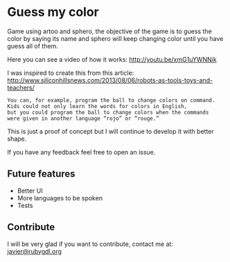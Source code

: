 Guess my color
===========

Game using artoo and sphero, the objective of the game is to guess the color by saying its name and sphero
will keep changing color until you have guess all of them.

Here you can see a video of how it works: http://youtu.be/xmG1uYWNNik

I was inspired to create this from this article: http://www.siliconhillsnews.com/2013/08/06/robots-as-tools-toys-and-teachers/

    You can, for example, program the ball to change colors on command.
    Kids could not only learn the words for colors in English,
    but you could program the ball to change colors when the commands
    were given in another language “rojo” or “rouge.”

This is just a proof of concept but I will continue to develop it with better shape.

If you have any feedback feel free to open an issue.

## Future features

* Better UI
* More languages to be spoken
* Tests

## Contribute

I will be very glad if you want to contribute, contact me at: javier@rubygdl.org
